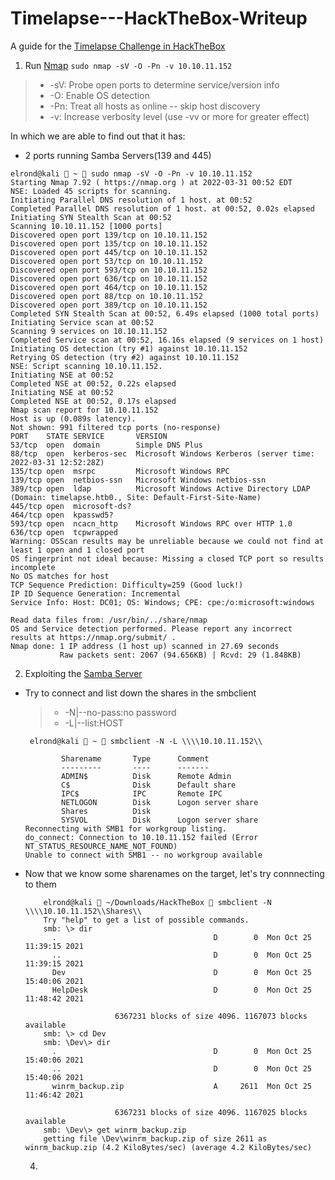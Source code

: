 # Timelapse---HackTheBox-Writeup
A guide for the [Timelapse Challenge in HackTheBox](https://app.hackthebox.com/machines/Timelapse)


1. Run [Nmap](https://nmap.org/) ``` sudo nmap -sV -O -Pn -v 10.10.11.152 ```

> <ul>
>    <li>-sV: Probe open ports to determine service/version info</li>
>    <li>-O: Enable OS detection</li>
>    <li>-Pn: Treat all hosts as online -- skip host discovery</li>
>    <li>-v: Increase verbosity level (use -vv or more for greater effect)</li>
> </ul>

  In which we are able to find out that it has:
 - 2 ports running Samba Servers(139 and 445)

```
elrond@kali  ~  sudo nmap -sV -O -Pn -v 10.10.11.152 
Starting Nmap 7.92 ( https://nmap.org ) at 2022-03-31 00:52 EDT
NSE: Loaded 45 scripts for scanning.
Initiating Parallel DNS resolution of 1 host. at 00:52
Completed Parallel DNS resolution of 1 host. at 00:52, 0.02s elapsed
Initiating SYN Stealth Scan at 00:52
Scanning 10.10.11.152 [1000 ports]
Discovered open port 139/tcp on 10.10.11.152
Discovered open port 135/tcp on 10.10.11.152
Discovered open port 445/tcp on 10.10.11.152
Discovered open port 53/tcp on 10.10.11.152
Discovered open port 593/tcp on 10.10.11.152
Discovered open port 636/tcp on 10.10.11.152
Discovered open port 464/tcp on 10.10.11.152
Discovered open port 88/tcp on 10.10.11.152
Discovered open port 389/tcp on 10.10.11.152
Completed SYN Stealth Scan at 00:52, 6.49s elapsed (1000 total ports)
Initiating Service scan at 00:52
Scanning 9 services on 10.10.11.152
Completed Service scan at 00:52, 16.16s elapsed (9 services on 1 host)
Initiating OS detection (try #1) against 10.10.11.152
Retrying OS detection (try #2) against 10.10.11.152
NSE: Script scanning 10.10.11.152.
Initiating NSE at 00:52
Completed NSE at 00:52, 0.22s elapsed
Initiating NSE at 00:52
Completed NSE at 00:52, 0.17s elapsed
Nmap scan report for 10.10.11.152
Host is up (0.089s latency).
Not shown: 991 filtered tcp ports (no-response)
PORT    STATE SERVICE       VERSION
53/tcp  open  domain        Simple DNS Plus
88/tcp  open  kerberos-sec  Microsoft Windows Kerberos (server time: 2022-03-31 12:52:28Z)
135/tcp open  msrpc         Microsoft Windows RPC
139/tcp open  netbios-ssn   Microsoft Windows netbios-ssn
389/tcp open  ldap          Microsoft Windows Active Directory LDAP (Domain: timelapse.htb0., Site: Default-First-Site-Name)
445/tcp open  microsoft-ds?
464/tcp open  kpasswd5?
593/tcp open  ncacn_http    Microsoft Windows RPC over HTTP 1.0
636/tcp open  tcpwrapped
Warning: OSScan results may be unreliable because we could not find at least 1 open and 1 closed port
OS fingerprint not ideal because: Missing a closed TCP port so results incomplete
No OS matches for host
TCP Sequence Prediction: Difficulty=259 (Good luck!)
IP ID Sequence Generation: Incremental
Service Info: Host: DC01; OS: Windows; CPE: cpe:/o:microsoft:windows

Read data files from: /usr/bin/../share/nmap
OS and Service detection performed. Please report any incorrect results at https://nmap.org/submit/ .
Nmap done: 1 IP address (1 host up) scanned in 27.69 seconds
           Raw packets sent: 2067 (94.656KB) | Rcvd: 29 (1.848KB)
```

2. Exploiting the [Samba Server](https://www.samba.org/samba/docs/current/man-html/smbclient.1.html)
  <ul><li>Try to connect and list down the shares in the smbclient

> <ul>
>    <li>-N|--no-pass:no password</li>
>    <li>-L|--list:HOST</li>
> </ul>

```
 elrond@kali  ~  smbclient -N -L \\\\10.10.11.152\\

        Sharename       Type      Comment
        ---------       ----      -------
        ADMIN$          Disk      Remote Admin
        C$              Disk      Default share
        IPC$            IPC       Remote IPC
        NETLOGON        Disk      Logon server share 
        Shares          Disk      
        SYSVOL          Disk      Logon server share 
Reconnecting with SMB1 for workgroup listing.
do_connect: Connection to 10.10.11.152 failed (Error NT_STATUS_RESOURCE_NAME_NOT_FOUND)
Unable to connect with SMB1 -- no workgroup available
```
</li>
  <li> Now that we know some sharenames on the target, let's try connnecting to them
  
  ```
      elrond@kali  ~/Downloads/HackTheBox  smbclient -N \\\\10.10.11.152\\Shares\\                        
      Try "help" to get a list of possible commands.
      smb: \> dir
        .                                   D        0  Mon Oct 25 11:39:15 2021
        ..                                  D        0  Mon Oct 25 11:39:15 2021
        Dev                                 D        0  Mon Oct 25 15:40:06 2021
        HelpDesk                            D        0  Mon Oct 25 11:48:42 2021

                      6367231 blocks of size 4096. 1167073 blocks available
      smb: \> cd Dev
      smb: \Dev\> dir
        .                                   D        0  Mon Oct 25 15:40:06 2021
        ..                                  D        0  Mon Oct 25 15:40:06 2021
        winrm_backup.zip                    A     2611  Mon Oct 25 11:46:42 2021

                      6367231 blocks of size 4096. 1167025 blocks available
      smb: \Dev\> get winrm_backup.zip
      getting file \Dev\winrm_backup.zip of size 2611 as winrm_backup.zip (4.2 KiloBytes/sec) (average 4.2 KiloBytes/sec)
  ```
    
  </li>



4. 
